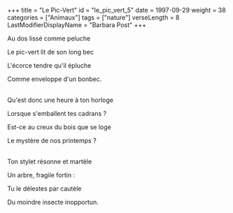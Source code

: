 +++
title = "Le Pic-Vert"
id = "le_pic_vert_5"
date = 1997-09-29
weight = 38
categories = ["Animaux"]
tags = ["nature"]
verseLength = 8
LastModifierDisplayName = "Barbara Post"
+++

Au dos lissé comme peluche

Le pic-vert lit de son long bec

L'écorce tendre qu'il épluche

Comme enveloppe d'un bonbec.

 \
Qu'est donc une heure à ton horloge

Lorsque s'emballent tes cadrans ?

Est-ce au creux du bois que se loge

Le mystère de nos printemps ?

 \
Ton stylet résonne et martèle

Un arbre, fragile fortin :

Tu le délestes par cautèle

Du moindre insecte inopportun.
